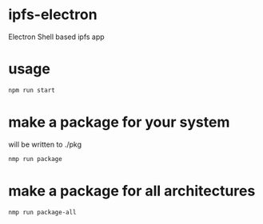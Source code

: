 # ipfs-electron
Electron Shell based ipfs app

# usage

```bash
npm run start
```

# make a package for your system

will be written to ./pkg

```bash
nmp run package
```

# make a package for all architectures

```bash
nmp run package-all
```
